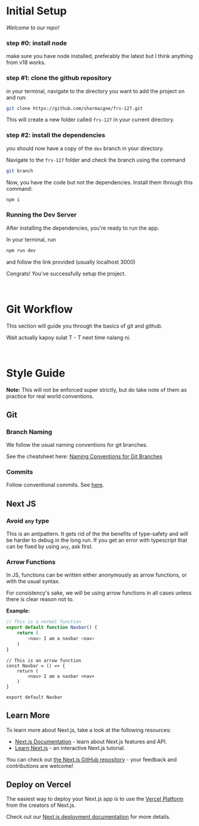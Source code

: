<h1>Initial Setup</h1>

_Welcome to our repo!_

### step #0: install node

make sure you have node installed, preferably the latest but I think anything from v18 works.

### step #1: clone the github repository

in your terminal, navigate to the directory you want to add the project on and run:

```bash
git clone https://github.com/sharmaigne/frs-127.git
```

This will create a new folder called `frs-127` in your current directory.

### step #2: install the dependencies

you should now have a copy of the `dev` branch in your directory.

Navigate to the `frs-127` folder and check the branch using the command

```bash
git branch
```

Now, you have the code but not the dependencies. Install them through this command:

```bash
npm i
```

### Running the Dev Server

After installing the dependencies, you're ready to run the app.

In your terminal, run

```bash
npm run dev
```

and follow the link provided (usually localhost 3000)

Congrats! You've successfully setup the project.

<br>
<h1>Git Workflow</h1>

This section will guide you through the basics of git and github.

Wait actually kapoy sulat T - T next time nalang ni.

<br>

# Style Guide
**Note:** This will not be enforced super strictly, but do take note of them as practice for real world conventions.

## Git
### Branch Naming

We follow the usual naming conventions for git branches.

See the cheatsheet here: [Naming Conventions for Git Branches](https://medium.com/@abhay.pixolo/naming-conventions-for-git-branches-a-cheatsheet-8549feca2534)


### Commits

Follow conventional commits. See [here](https://www.conventionalcommits.org/en/v1.0.0/).


## Next JS
### Avoid `any` type
This is an antipattern. It gets rid of the the benefits of type-safety and will be harder to debug in the long run. If you get an error with typescript that can be fixed by using `any`, ask first.

### Arrow Functions
In JS, functions can be written either anonymously as arrow functions, or with the usual syntax.

For consistency's sake, we will be using arrow functions in all cases unless there is clear reason not to.

**Example:**
```TypeScript
// This is a normal function
export default function Navbar() {
    return (
        <nav> I am a navbar <nav>
    )
}
```
```TS
// This is an arrow function
const Navbar = () => {
    return (
        <nav> I am a navbar <nav>
    )
}

export default Navbar
```

## Learn More

To learn more about Next.js, take a look at the following resources:

- [Next.js Documentation](https://nextjs.org/docs) - learn about Next.js features and API.
- [Learn Next.js](https://nextjs.org/learn) - an interactive Next.js tutorial.

You can check out [the Next.js GitHub repository](https://github.com/vercel/next.js/) - your feedback and contributions are welcome!

## Deploy on Vercel

The easiest way to deploy your Next.js app is to use the [Vercel Platform](https://vercel.com/new?utm_medium=default-template&filter=next.js&utm_source=create-next-app&utm_campaign=create-next-app-readme) from the creators of Next.js.

Check out our [Next.js deployment documentation](https://nextjs.org/docs/deployment) for more details.
